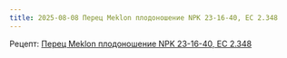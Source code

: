 ```yaml
---
title: 2025-08-08 Перец Meklon плодоношение NPK 23-16-40, EC 2.348
---
```


Рецепт: [Перец Meklon плодоношение NPK 23-16-40, EC 2.348](/growing/profiles/pepper-meklon-fruiting.md)